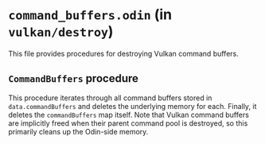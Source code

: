 # `command_buffers.odin` (in `vulkan/destroy`)

This file provides procedures for destroying Vulkan command buffers.

## `CommandBuffers` procedure

This procedure iterates through all command buffers stored in `data.commandBuffers` and deletes the underlying memory for each. Finally, it deletes the `commandBuffers` map itself. Note that Vulkan command buffers are implicitly freed when their parent command pool is destroyed, so this primarily cleans up the Odin-side memory.
